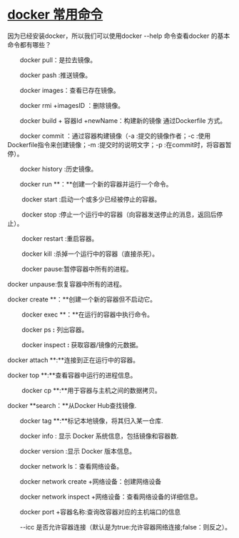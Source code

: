 # 	[docker 常用命令](https://www.cnblogs.com/talkjd-04/p/10488533.html)



因为已经安装docker，所以我们可以使用docker --help 命令查看docker 的基本命令都有哪些？

　　docker pull：是拉去镜像。

　　docker pash :推送镜像。

　　docker images：查看已存在镜像。

　　docker rmi +imagesID ：删除镜像。

　　docker  build + 容器Id +newName：构建新的镜像 通过Dockerfile 方式。

　　docker commit ：通过容器构建镜像（-a :提交的镜像作者；-c :使用Dockerfile指令来创建镜像；-m :提交时的说明文字；-p :在commit时，将容器暂停）。

　　docker history :历史镜像。

　　docker run **：**创建一个新的容器并运行一个命令。

　　 docker start :启动一个或多少已经被停止的容器。

　　 docker stop :停止一个运行中的容器（向容器发送停止的消息，返回后停止）。

　　 docker restart :重启容器。

　　 docker kill :杀掉一个运行中的容器（直接杀死）。

　　 docker pause:暂停容器中所有的进程。

 

   docker unpause:恢复容器中所有的进程。

   docker create **：**创建一个新的容器但不启动它。

　　 docker exec **：**在运行的容器中执行命令。

　　 docker ps **:** 列出容器。

　　 docker inspect **:** 获取容器/镜像的元数据。

   docker attach **:**连接到正在运行中的容器。

   docker top **:**查看容器中运行的进程信息。

　　 docker cp **:**用于容器与主机之间的数据拷贝。

   docker **search：**从Docker Hub查找镜像.

　　docker tag **:**标记本地镜像，将其归入某一仓库.

　　docker info : 显示 Docker 系统信息，包括镜像和容器数.

　　docker version :显示 Docker 版本信息。

　　docker network ls：查看网络设备。

　　docker network create +网络设备：创建网络设备

　　docker network inspect +网络设备：查看网络设备的详细信息。 

　　docker port +容器名称:查询改容器对应的主机端口的信息

　　--icc 是否允许容器连接（默认是为true:允许容器网络连接;false：则反之）。